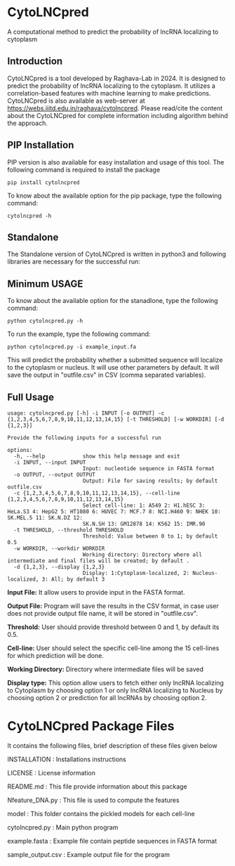 # **CytoLNCpred**
A computational method to predict the probability of lncRNA localizing to cytoplasm
## Introduction
CytoLNCpred is a tool developed by Raghava-Lab in 2024. It is designed to predict the probability of lncRNA localizing to the cytoplasm. It utilizes a correlation-based features with machine learning to make predictions. CytoLNCpred is also available as web-server at https://webs.iiitd.edu.in/raghava/cytolncpred. Please read/cite the content about the CytoLNCpred for complete information including algorithm behind the approach.

## PIP Installation
PIP version is also available for easy installation and usage of this tool. The following command is required to install the package 
```
pip install cytolncpred
```
To know about the available option for the pip package, type the following command:
```
cytolncpred -h
```
## Standalone
The Standalone version of CytoLNCpred is written in python3 and following libraries are necessary for the successful run:


## Minimum USAGE
To know about the available option for the stanadlone, type the following command:
```
python cytolncpred.py -h
```
To run the example, type the following command:
```
python cytolncpred.py -i example_input.fa
```
This will predict the probability whether a submitted sequence will localize to the cytoplasm or nucleus. It will use other parameters by default. It will save the output in "outfile.csv" in CSV (comma separated variables).

## Full Usage
```
usage: cytolncpred.py [-h] -i INPUT [-o OUTPUT] -c {1,2,3,4,5,6,7,8,9,10,11,12,13,14,15} [-t THRESHOLD] [-w WORKDIR] [-d {1,2,3}]

```
```
Provide the following inputs for a successful run

options:
  -h, --help            show this help message and exit
  -i INPUT, --input INPUT
                        Input: nucleotide sequence in FASTA format
  -o OUTPUT, --output OUTPUT
                        Output: File for saving results; by default outfile.csv
  -c {1,2,3,4,5,6,7,8,9,10,11,12,13,14,15}, --cell-line {1,2,3,4,5,6,7,8,9,10,11,12,13,14,15}
                        Select cell-line: 1: A549 2: H1.hESC 3: HeLa.S3 4: HepG2 5: HT1080 6: HUVEC 7: MCF.7 8: NCI.H460 9: NHEK 10: SK.MEL.5 11: SK.N.DZ 12:
                        SK.N.SH 13: GM12878 14: K562 15: IMR.90
  -t THRESHOLD, --threshold THRESHOLD
                        Threshold: Value between 0 to 1; by default 0.5
  -w WORKDIR, --workdir WORKDIR
                        Working directory: Directory where all intermediate and final files will be created; by default .
  -d {1,2,3}, --display {1,2,3}
                        Display: 1:Cytoplasm-localized, 2: Nucleus-localized, 3: All; by default 3
```

**Input File:** It allow users to provide input in the FASTA format.

**Output File:** Program will save the results in the CSV format, in case user does not provide output file name, it will be stored in "outfile.csv".

**Threshold:** User should provide threshold between 0 and 1, by default its 0.5.

**Cell-line:** User should select the specific cell-line among the 15 cell-lines for which prediction will be done.

**Working Directory:** Directory where intermediate files will be saved

**Display type:** This option allow users to fetch either only lncRNA localizing to Cytoplasm by choosing option 1 or only lncRNA localizing to Nucleus by choosing option 2  or prediction for all lncRNAs by choosing option 2.

CytoLNCpred Package Files
=======================
It contains the following files, brief description of these files given below

INSTALLATION			: Installations instructions

LICENSE				: License information

README.md			: This file provide information about this package

Nfeature_DNA.py  : This file is used to compute the features

model : This folder contains the pickled models for each cell-line

cytolncpred.py                  : Main python program

example.fasta	                : Example file contain peptide sequences in FASTA format

sample_output.csv		: Example output file for the program
